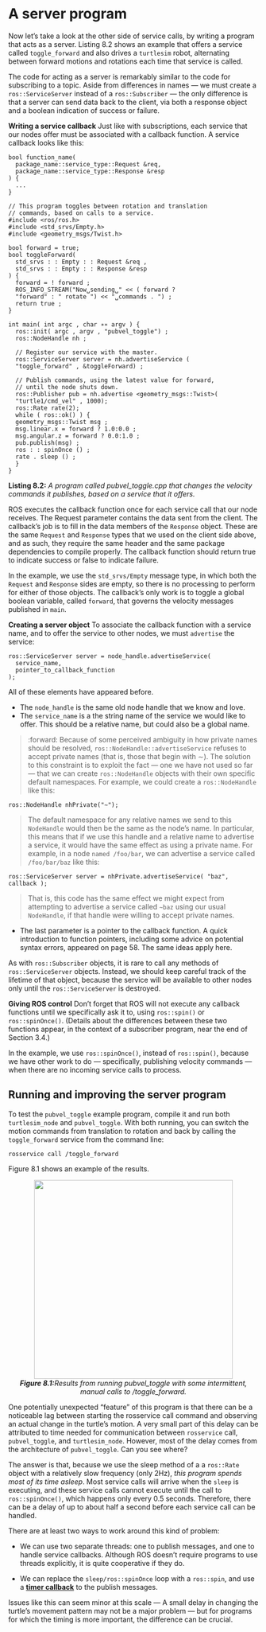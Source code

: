 # A server program

Now let’s take a look at the other side of service calls, by writing a program that acts as a
server. Listing 8.2 shows an example that offers a service called `toggle_forward` and also
drives a `turtlesim` robot, alternating between forward motions and rotations each time
that service is called.

The code for acting as a server is remarkably similar to the code for subscribing to a
topic. Aside from differences in names — we must create a `ros::ServiceServer` instead of a
`ros::Subscriber` — the only difference is that a server can send data back to the client, via
both a response object and a boolean indication of success or failure.

**Writing a service callback** Just like with subscriptions, each service that our nodes offer
must be associated with a callback function. A service callback looks like this:

```
bool function_name(
  package_name::service_type::Request &req,
  package_name::service_type::Response &resp
) {
  ...
}
```

```
// This program toggles between rotation and translation
// commands, based on calls to a service.
#include <ros/ros.h>
#include <std_srvs/Empty.h>
#include <geometry_msgs/Twist.h>

bool forward = true;
bool toggleForward(
  std_srvs : : Empty : : Request &req ,
  std_srvs : : Empty : : Response &resp
) {
  forward = ! forward ;
  ROS_INFO_STREAM("Now␣sending␣" << ( forward ?
  "forward" : " rotate ") << "␣commands . ") ;
  return true ;
}

int main( int argc , char ∗∗ argv ) {
  ros::init( argc , argv , "pubvel_toggle") ;
  ros::NodeHandle nh ;

  // Register our service with the master.
  ros::ServiceServer server = nh.advertiseService (
  "toggle_forward" , &toggleForward) ;

  // Publish commands, using the latest value for forward,
  // until the node shuts down.
  ros::Publisher pub = nh.advertise <geometry_msgs::Twist>(
  "turtle1/cmd_vel" , 1000);
  ros::Rate rate(2);
  while ( ros::ok() ) {
  geometry_msgs::Twist msg ;
  msg.linear.x = forward ? 1.0:0.0 ;
  msg.angular.z = forward ? 0.0:1.0 ;
  pub.publish(msg) ;
  ros : : spinOnce () ;
  rate . sleep () ;
  }
}
```
**Listing 8.2:** *A program called  pubvel_toggle.cpp that changes the velocity commands it
publishes, based on a service that it offers.*

ROS executes the callback function once for each service call that our node receives. The
Request parameter contains the data sent from the client. The callback’s job is to fill in
the data members of the `Response` object. These are the same `Request` and `Response`
types that we used on the client side above, and as such, they require the same header and
the same package dependencies to compile properly. The callback function should return
true to indicate success or false to indicate failure.

In the example, we use the `std_srvs/Empty` message type, in which both the `Request`
and `Response` sides are empty, so there is no processing to perform for either of those
objects. The callback’s only work is to toggle a global boolean variable, called `forward`,
that governs the velocity messages published in `main`.

**Creating a server object** To associate the callback function with a service name, and to
offer the service to other nodes, we must `advertise` the service:

```
ros::ServiceServer server = node_handle.advertiseService(
  service_name,
  pointer_to_callback_function
);
```

All of these elements have appeared before.

- The `node_handle` is the same old node handle that we know and love.
- The `service_name` is a the string name of the service we would like to offer. This
should be a relative name, but could also be a global name.

> :forward: Because of some perceived ambiguity in how private names should be resolved,
`ros::NodeHandle::advertiseService` refuses to accept private names
(that is, those that begin with ∼). The solution to this constraint is to exploit
the fact — one we have not used so far — that we can create `ros::NodeHandle`
objects with their own specific default namespaces. For example, we could
create a `ros::NodeHandle` like this:
```
ros::NodeHandle nhPrivate("∼");
```
> The default namespace for any relative names we send to this `NodeHandle`
would then be the same as the node’s name. In particular, this means that if
we use this handle and a relative name to advertise a service, it would have the
same effect as using a private name. For example, in a node `named /foo/bar`,
we can advertise a service called `/foo/bar/baz` like this:
```
ros::ServiceServer server = nhPrivate.advertiseService( "baz", callback );
```
> That is, this code has the same effect we might expect from attempting to
advertise a service called `∼baz` using our usual `NodeHandle`, if that handle
were willing to accept private names.

- The last parameter is a pointer to the callback function. A quick introduction to
function pointers, including some advice on potential syntax errors, appeared on
page 58. The same ideas apply here.

As with `ros::Subscriber` objects, it is rare to call any methods of `ros::ServiceServer` objects.
Instead, we should keep careful track of the lifetime of that object, because the service will
be available to other nodes only until the `ros::ServiceServer` is destroyed.

**Giving ROS control** Don’t forget that ROS will not execute any callback functions until we
specifically ask it to, using `ros::spin()` or `ros::spinOnce()`. (Details about the differences
between these two functions appear, in the context of a subscriber program, near the end
of Section 3.4.)

In the example, we use `ros::spinOnce()`, instead of `ros::spin()`, because we have other
work to do — specifically, publishing velocity commands — when there are no incoming service calls to process.

## Running and improving the server program

To test the `pubvel_toggle` example program, compile it and run both `turtlesim_node`
and `pubvel_toggle`. With both running, you can switch the motion commands from
translation to rotation and back by calling the `toggle_forward` service from the command
line:
```
rosservice call /toggle_forward
```
Figure 8.1 shows an example of the results.

<p align="center">
  <img src="https://user-images.githubusercontent.com/48807586/126572334-c4f25ce9-22ec-48c2-bace-1e318dc51579.png" width="400"/><br>
  <b><i><a name="2.2"> Figure 8.1:</a></b>Results from running pubvel_toggle with some intermittent, manual calls to /toggle_forward.</i>
</p>

One potentially unexpected “feature” of this program is that there can be a noticeable
lag between starting the rosservice call command and observing an actual change in the
turtle’s motion. A very small part of this delay can be attributed to time needed for communication
between `rosservice` call, `pubvel_toggle`, and `turtlesim_node`. However, most
of the delay comes from the architecture of `pubvel_toggle`. Can you see where?

The answer is that, because we use the sleep method of a a `ros::Rate` object with a
relatively slow frequency (only 2Hz), *this program spends most of its time asleep*. Most
service calls will arrive when the `sleep` is executing, and these service calls cannot execute
until the call to `ros::spinOnce()`, which happens only every 0.5 seconds. Therefore, there
can be a delay of up to about half a second before each service call can be handled.

There are at least two ways to work around this kind of problem:

- We can use two separate threads: one to publish messages, and one to handle service
callbacks. Although ROS doesn’t require programs to use threads explicitly, it is quite
cooperative if they do.

- We can replace the `sleep/ros::spinOnce` loop with a `ros::spin`, and use a [**timer callback**](http://wiki.ros.org/roscpp/Overview/Timers)
to the publish messages.

Issues like this can seem minor at this scale — A small delay in changing the turtle’s
movement pattern may not be a major problem — but for programs for which the timing is more
important, the difference can be crucial.
